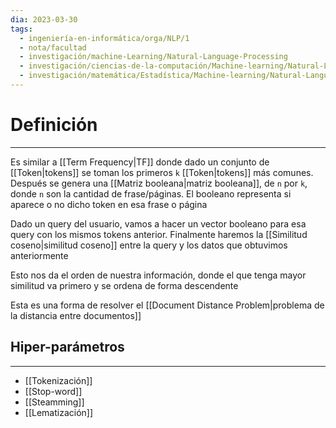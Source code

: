 ```yaml
---
dia: 2023-03-30
tags:
  - ingeniería-en-informática/orga/NLP/1
  - nota/facultad
  - investigación/machine-Learning/Natural-Language-Processing
  - investigación/ciencias-de-la-computación/Machine-learning/Natural-Language-Processing
  - investigación/matemática/Estadística/Machine-learning/Natural-Language-Processing
---
```

# Definición
---
Es similar a [[Term Frequency|TF]] donde dado un conjunto de [[Token|tokens]] se toman los primeros `k` [[Token|tokens]] más comunes. Después se genera una [[Matriz booleana|matriz booleana]], de `n` por `k`, donde `n` son la cantidad de frase/páginas. El booleano representa si aparece o no dicho token en esa frase o página

Dado un query del usuario, vamos a hacer un vector booleano para esa query con los mismos tokens anterior. Finalmente haremos la [[Similitud coseno|similitud coseno]] entre la query y los datos que obtuvimos anteriormente

Esto nos da el orden de nuestra información, donde el que tenga mayor similitud va primero y se ordena de forma descendente

Esta es una forma de resolver el [[Document Distance Problem|problema de la distancia entre documentos]]

## Hiper-parámetros
---
* [[Tokenización]]
* [[Stop-word]]
* [[Steamming]]
* [[Lematización]]